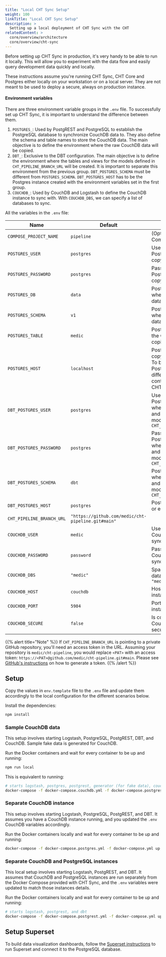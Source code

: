 ```yaml
---
title: "Local CHT Sync Setup"
weight: 100
linkTitle: "Local CHT Sync Setup"
description: >
  Setting up a local deployment of CHT Sync with the CHT
relatedContent: >
  core/overview/architecture
  core/overview/cht-sync
---
```


Before setting up CHT Sync in production, it's very handy to be able to run it locally.  This will allow you to experiment with the data flow and easily query development data quickly and locally. 

These instructions assume you're running CHT Sync, CHT Core and Postgres either locally on your workstation or on a local server.  They are not meant to be used to deploy a secure, always on production instance.

#### Environment variables

There are three environment variable groups in the `.env` file. To successfully set up CHT Sync, it is important to understand the difference between them.
1. `POSTGRES_`: Used by PostgREST and PostgreSQL to establish the PostgreSQL database to synchronize CouchDB data to. They also define the schema and table names to store the CouchDB data. The main objective is to define the environment where the raw CouchDB data will be copied.
2. `DBT_`: Exclusive to the DBT configuration. The main objective is to define the environment where the tables and views for the models defined in `CHT_PIPELINE_BRANCH_URL` will be created. It is important to separate this environment from the previous group. `DBT_POSTGRES_SCHEMA` must be different from `POSTGRES_SCHEMA`. `DBT_POSTGRES_HOST` has to be the Postgres instance created with the environment variables set in the first group.
3. `COUCHDB_`: Used by CouchDB and Logstash to define the CouchDB instance to sync with. With `COUCHDB_DBS`, we can specify a list of databases to sync.

All the variables in the `.env` file:

| Name                      | Default                                            | Description                                                                                                                                    |
|---------------------------|----------------------------------------------------|------------------------------------------------------------------------------------------------------------------------------------------------|
| `COMPOSE_PROJECT_NAME`    | `pipeline`                                         | (Optional) Docker Compose name                                                                                                                 |
| `POSTGRES_USER`           | `postgres`                                         | Username of the PostgreSQL database to copy CouchDB data to                                                                                    |
| `POSTGRES_PASSWORD`       | `postgres`                                         | Password of the PostgreSQL database to copy CouchDB data to                                                                                    |
| `POSTGRES_DB`             | `data`                                             | PostgreSQL database where the CouchDB data is copied                                                                                           |
| `POSTGRES_SCHEMA`         | `v1`                                               | PostgreSQL schema where the CouchDB data is copied                                                                                             |
| `POSTGRES_TABLE`          | `medic`                                            | PostgreSQL table where the CouchDB data is copied. For `DBT` use only.                                                                         |
| `POSTGRES_HOST`           | `localhost`                                        | PostgreSQL instance to copy CouchDB data to. To be set only if the PostgreSQL instance is different than the container provided with CHT Sync. |
| `DBT_POSTGRES_USER`       | `postgres`                                         | Username of the PostgreSQL database where `DBT` creates tables and views from the models in `CHT_PIPELINE_BRANCH_URL`                          |
| `DBT_POSTGRES_PASSWORD`   | `postgres`                                         | Password of the PostgreSQL database where `DBT` creates tables and views from the models in `CHT_PIPELINE_BRANCH_URL`                          |
| `DBT_POSTGRES_SCHEMA`     | `dbt`                                              | PostgreSQL schema where `DBT` creates tables and views from the models in `CHT_PIPELINE_BRANCH_URL`                                            |
| `DBT_POSTGRES_HOST`       | `postgres`                                         | PostgreSQL instance IP or endpoint                                                                                                             |
| `CHT_PIPELINE_BRANCH_URL` | `"https://github.com/medic/cht-pipeline.git#main"` |                                                                                                                                                |
| `COUCHDB_USER`            | `medic`                                            | Username of the CouchDB instance to sync with                                                                                                  |
| `COUCHDB_PASSWORD`        | `password`                                         | Password of the CouchDB instance to sync with                                                                                                  |
| `COUCHDB_DBS`             | `"medic"`                                          | Space separated list of databases to sync e.g `"medic medic_sentinel"`                                                                         |
| `COUCHDB_HOST`            | `couchdb`                                          | Host of the CouchDB instance to sync with                                                                                                      |
| `COUCHDB_PORT`            | `5984`                                             | Port of the CouchDB instance to sync with                                                                                                      |
| `COUCHDB_SECURE`          | `false`                                            | Is connection to CouchDB instance secure?                                                                                                      |

{{% alert title="Note" %}}
If `CHT_PIPELINE_BRANCH_URL` is pointing to a private GitHub repository, you'll need an access token in the URL. Assuming your repository is `medic/cht-pipeline`, you would replace  `<PAT>`  with an access token: `https://<PAT>@github.com/medic/cht-pipeline.git#main`. Please see [GitHub's instructions](https://docs.github.com/en/authentication/keeping-your-account-and-data-secure/managing-your-personal-access-tokens) on how to generate a token.
{{% /alert %}}

## Setup

Copy the values in `env.template` file to the `.env` file and update them accordingly to the local configuration for the different scenarios below.

Install the dependencies:
```sh
npm install
```

### Sample CouchDB data
This setup involves starting Logstash, PostgreSQL, PostgREST, DBT, and CouchDB. Sample fake data is generated for CouchDB.

Run the Docker containers and wait for every container to be up and running:
```sh
npm run local
```

This is equivalent to running:
```sh
# starts logstash, postgres, postgrest, generator (for fake data), couchdb and dbt
docker-compose -f docker-compose.couchdb.yml -f docker-compose.postgres.yml -f docker-compose.yml up -d
```

### Separate CouchDB instance 
This setup involves starting Logstash, PostgreSQL, PostgREST, and DBT. It assumes you have a CouchDB instance running, and you updated the `.env` CouchDB variables accordingly.

Run the Docker containers locally and wait for every container to be up and running:
```sh
docker-compose -f docker-compose.postgres.yml -f docker-compose.yml up -d
```

### Separate CouchDB and PostgreSQL instances
This local setup involves starting Logstash, PostgREST, and DBT. It assumes that CouchDB and PostgreSQL instances are run separately from the Docker Compose provided with CHT Sync, and the `.env` variables were updated to match those instances details.

Run the Docker containers locally and wait for every container to be up and running:
```sh
# starts logstash, postgrest, and dbt
docker-compose -f docker-compose.postgrest.yml -f docker-compose.yml up -d logstash postgrest dbt
```
## Setup Superset
To build data visualization dashboards, follow the [Superset instructions](https://superset.apache.org/docs/installation/installing-superset-using-docker-compose/) to run Superset and connect it to the PostgreSQL database.
